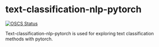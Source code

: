 # text-classification-nlp-pytorch

[![OSCS Status](https://www.oscs1024.com/platform/badge/lianyongxing/text-classification-nlp-pytorch.svg?size=small)](https://www.oscs1024.com/project/lianyongxing/text-classification-nlp-pytorch?ref=badge_small)

Text-classification-nlp-pytorch is used for exploring text classification methods with pytorch.

